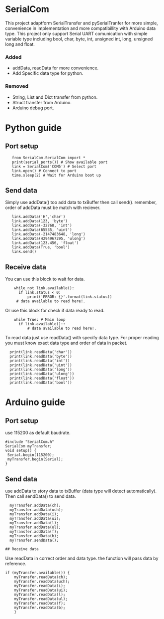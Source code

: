 # SerialCom
This project adaptform SerialTransfer and pySerialTranfer for more simple, convenience in implementation and more compatibillity with Arduino data type.
This project only support Serial UART comunication with simple variable type including bool, char, byte, int, unsigned int, long, unsigned long and float.
### Added
 - addData, readData for more convenience.
 - Add Specific data type for python.

### Removed
 - String, List and Dict transfer from python.
 - Struct transfer from Arduino.
 - Arduino debug port.
 
 # Python guide
 
 ## Port setup
```
   from SerialCom.SerialCom import *
   print(serial_ports()) # Show available port
   link = SerialCom('COM5') # Select port
   link.open() # Connect to port
   time.sleep(2) # Wait for Arduino boot up
```
 ## Send data
 Simply use addData() too add data to txBuffer then call send(). remember, order of addData must be match with reciever.
 ```
    link.addData('H','char')
    link.addData(123, 'byte')
    link.addData(-32768, 'int')
    link.addData(65535, 'uint')
    link.addData(-2147483648, 'long')
    link.addData(4294967295, 'ulong')
    link.addData(123.456, 'float')
    link.addData(True, 'bool')
    link.send()
 ```
  ## Receive data
  
  You can use this block to wait for data.
  ```
      while not link.available():
        if link.status < 0:
            print('ERROR: {}'.format(link.status))
       # data available to read here!.
  ```
  Or use this block for check if data ready to read.
  ```
      while True: # Main loop
        if link.available()::
            # data available to read here!.
  ```
  To read data just use readData() with specify data type.
  For proper reading you must know exact data type and order of data in packet.
  
  ```
    print(link.readData('char'))
    print(link.readData('byte'))
    print(link.readData('int'))
    print(link.readData('uint'))
    print(link.readData('long'))
    print(link.readData('ulong'))
    print(link.readData('float'))
    print(link.readData('bool'))
  ```
   # Arduino guide
   
   ## Port setup
   use 115200 as default baudrate.
   ```
#include "SerialCom.h"
SerialCom myTransfer;
void setup() {
    Serial.begin(115200);
    myTransfer.begin(Serial);
}
```
  ## Send data
  use addData to story data to txBuffer (data type will detect automatically).
  Then call sendData() to send data.
  ```
    myTransfer.addData(ch);
    myTransfer.addData(uch);
    myTransfer.addData(i);
    myTransfer.addData(ui);
    myTransfer.addData(l);
    myTransfer.addData(ul);
    myTransfer.addData(f);
    myTransfer.addData(b);
    myTransfer.sendData();
  ```
    ## Receive data
Use readData in correct order and data type. the function will pass data by reference.

```
if (myTransfer.available()) {
    myTransfer.readData(ch);
    myTransfer.readData(uch);
    myTransfer.readData(i);
    myTransfer.readData(ui);
    myTransfer.readData(l);
    myTransfer.readData(ul);
    myTransfer.readData(f);
    myTransfer.readData(b);
    }
 ```
